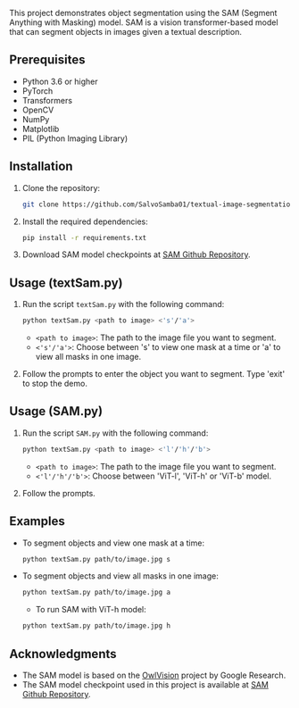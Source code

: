 This project demonstrates object segmentation using the SAM (Segment Anything with Masking) model. SAM is a vision transformer-based model that can segment objects in images given a textual description.

## Prerequisites

- Python 3.6 or higher
- PyTorch
- Transformers
- OpenCV
- NumPy
- Matplotlib
- PIL (Python Imaging Library)

## Installation

1. Clone the repository:

    ```bash
    git clone https://github.com/SalvoSamba01/textual-image-segmentation
    ```

2. Install the required dependencies:

    ```bash
    pip install -r requirements.txt
    ```

3. Download SAM model checkpoints at [SAM Github Repository](https://github.com/facebookresearch/segment-anything). 

## Usage (textSam.py)

1. Run the script `textSam.py` with the following command:

    ```bash
    python textSam.py <path to image> <'s'/'a'>
    ```

    - `<path to image>`: The path to the image file you want to segment.
    - `<'s'/'a'>`: Choose between 's' to view one mask at a time or 'a' to view all masks in one image.

2. Follow the prompts to enter the object you want to segment. Type 'exit' to stop the demo.


## Usage (SAM.py)

1. Run the script `SAM.py` with the following command:

    ```bash
    python textSam.py <path to image> <'l'/'h'/'b'>
    ```

    - `<path to image>`: The path to the image file you want to segment.
    - `<'l'/'h'/'b'>`: Choose between 'ViT-l', 'ViT-h' or 'ViT-b' model.
      
2. Follow the prompts.

## Examples

- To segment objects and view one mask at a time:

  ```bash
  python textSam.py path/to/image.jpg s
  ```

- To segment objects and view all masks in one image:

  ```bash
  python textSam.py path/to/image.jpg a
  ```

  - To run SAM with ViT-h model:

  ```bash
  python textSam.py path/to/image.jpg h
  ```


## Acknowledgments

- The SAM model is based on the [OwlVision](https://arxiv.org/pdf/2205.06230.pdf) project by Google Research.
- The SAM model checkpoint used in this project is available at [SAM Github Repository](https://github.com/facebookresearch/segment-anything).
